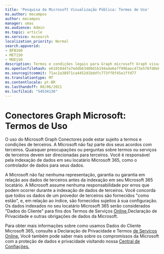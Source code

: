 ```yaml
---
title: 'Pesquisa da Microsoft Visualização Pública: Termos de Uso'
ms.author: mecampos
author: mecampos
manager: umas
ms.audience: Admin
ms.topic: article
ms.service: mssearch
localization_priority: Normal
search.appverid:
- BFB160
- MET150
- MOE150
description: Termos e condições legais para Graph microsoft Graph visualização pública para Pesquisa da Microsoft
ms.openlocfilehash: e61010447a7eddb63400d1b194a4e6e7f996aec473e576fd8ebbdaf8ff44b555
ms.sourcegitcommit: 71ac2a38971ca4452d1bddfc773ff8f45e1ffd77
ms.translationtype: MT
ms.contentlocale: pt-BR
ms.lasthandoff: 08/06/2021
ms.locfileid: "54534136"
---
```

<!---Previous ms.author: anfowler --->

# <a name="microsoft-graph-connectors-terms-of-use"></a>Conectores Graph Microsoft: Termos de Uso

O uso do Microsoft Graph Conectores pode estar sujeito a termos e condições de terceiros. A Microsoft não faz parte dos seus acordos com terceiros. Quaisquer preocupações ou perguntas sobre termos ou serviços de terceiros devem ser direcionadas para terceiros. Você é responsável pela indexação de dados em seu locatário Microsoft 365, como o controlador de dados para seus dados.

A Microsoft não faz nenhuma representação, garantia ou garantia em relação aos dados de terceiros antes da indexação em seu Microsoft 365 locatário.  A Microsoft assume nenhuma responsabilidade por erros que podem ocorrer durante a indexação de dados de terceiros.  Você concorda que todos os dados de um provedor de terceiros são fornecidos "como estão", e, em relação ao índice, são fornecidos sujeitos à sua configuração. Os dados indexados no seu locatário Microsoft 365 serão considerados "Dados do [](https://privacy.microsoft.com/privacystatement)Cliente" para fins dos Termos de Serviços [Online,](http://www.microsoftvolumelicensing.com/Downloader.aspx?documenttype=OST&lang=English)Declaração de Privacidade e outras obrigações de dados da Microsoft.

Para obter mais informações sobre como usamos Dados do Cliente Microsoft 365, consulte a Declaração de Privacidade e Termos [de Serviços Online.](https://privacy.microsoft.com/privacystatement) [](http://www.microsoftvolumelicensing.com/Downloader.aspx?documenttype=OST&lang=English) Você também pode saber mais sobre os compromissos da Microsoft com a proteção de dados e privacidade visitando nossa [Central de Confiações.](https://www.microsoft.com/trust-center)
